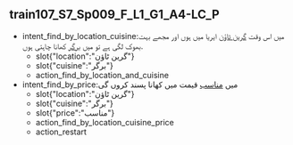 ## train107_S7_Sp009_F_L1_G1_A4-LC_P
* intent_find_by_location_cuisine:میں اس وقت [گرین ٹاؤن](location) ایریا میں ہوں اور مجھے بہت بھوک لگی ہے تو میں [برگر](cuisine) کھانا چاہتی ہوں.
	- slot{"location":"گرین ٹاؤن"}
	- slot{"cuisine":"برگر"}
	- action_find_by_location_and_cuisine
* intent_find_by_price:میں [مناسب](price) قیمت میں کھانا پسند کروں گی
	- slot{"location":"گرین ٹاؤن"}
	- slot{"cuisine":"برگر"}
	- slot{"price":"مناسب"}
	- action_find_by_location_cuisine_price
	- action_restart